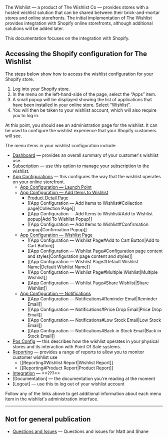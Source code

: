 The Wishlist — a product of The Wishlist Co — provides stores with a hosted wishlist solution that can be shared between their brick-and-mortar stores and online storefronts.
The initial implementation of The Wishlist provides integration with Shopify online storefronts, although additional solutions will be added later.

This documentation focuses on the integration with Shopify.

## Accessing the Shopify configuration for The Wishlist

The steps below show how to access the wishlist configuration for your Shopify store.

1. Log into your Shopify store.
2. In the menu on the left-hand-side of the page, select the “Apps” item.
3. A small popup will be displayed showing the list of applications that have been installed in your online store. Select “Wishlist”.
4. You will then be taken to your wishlist account, which will also require you to log in.

At this point, you should see an administration page for the wishlist. It can be used to configure the wishlist experience that your Shopify customers will see.

The menu items in your wishlist configuration include:

- [Dashboard](dashboard.html) — provides an overall summary of your customer's wishlist use.
- [Subscription](subscription.html) — use this option to manage your subscription to the wishlist.
- [App Configurations](app-configurations.html) — this configures the way that the wishlist operates on your online storefront.
	- [App Configuration — Launch Point](app-configuration-launch-point.html)
	- [App Configuration — Add Items to Wishlist](app-configuration-add-items-to-wishlist.md)
		- [Product Detail Page](app-configuration-add-items-to-wishlist.md#product-detail-page)
		- [[App Configuration — Add Items to Wishlist#Collection page|Collection Page]]
		- [[App Configuration — Add Items to Wishlist#Add to Wishlist popup|Add To Wishlist Popup]]
		- [[App Configuration — Add Items to Wishlist#Confirmation popup|Confirmation Popup]]
	- [App Configuration — Wishlist Page](app-configuration-wishlist-page.html)
		- [[App Configuration — Wishlist Page#Add to Cart Button|Add to Cart Button]]
		- [[App Configuration — Wishlist Page#Configuration page content and styles|Configuration page content and styles]]
		- [[App Configuration — Wishlist Page#Default Wishlist Name|Default Wishlist Name]]
		- [[App Configuration — Wishlist Page#Multiple Wishlist|Multiple Wishlist]]
		- [[App Configuration — Wishlist Page#Share Wishlist|Share Wishlist]]
	- [App Configuration — Notifications](app-configuration-notifications.md)
		- [[App Configuration — Notifications#Reminder Email|Reminder Email]]
		- [[App Configuration — Notifications#Price Drop Email|Price Drop Email]]
		- [[App Configuration — Notifications#Low Stock Email|Low Stock Email]]
		- [[App Configuration — Notifications#Back in Stock Email|Back in Stock Email]]
- [Pos Config](pos-config.md) — this describes how the wishlist operates in your physical stores and its interaction with Point Of Sale systems.
- [Reporting](reporting.md) — provides a range of reports to allow you to monitor customer wishlist use
	- [[Reporting#Wishlist Report|Wishlist Report]]
	- [[Reporting#Product Report|Product Report]]
- [Integration](integration.html) — ==???==
- [Documentation] — the documentation you're reading at the moment
- [Logout] — use this to log out of your wishlist account

Follow any of the links above to get additional information about each menu item in the wishlist's administration interface.

---

## Not for general publication

- [Questions and Issues](questions-and-issues.html) — Questions and issues for Matt and Shane
